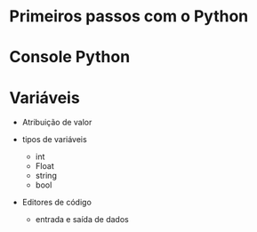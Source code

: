 # Primeiros passos com o Python

# Console Python

# Variáveis

* Atribuição de valor

* tipos de variáveis
    * int
    * Float
    * string
    * bool

* Editores de código
  * entrada e saída de dados
